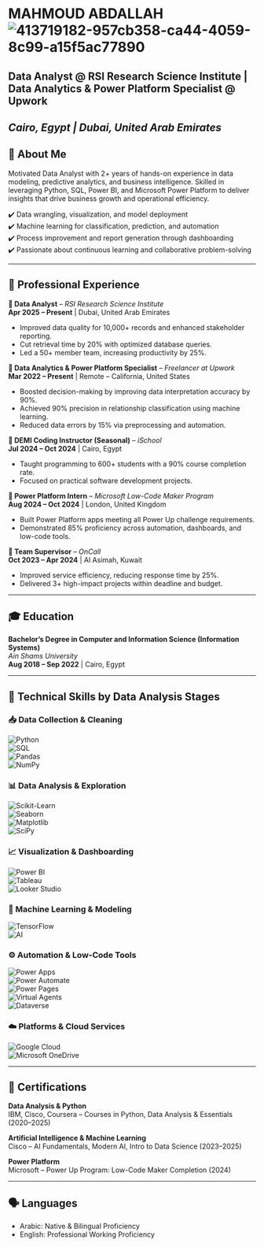 # MAHMOUD ABDALLAH  ![413719182-957cb358-ca44-4059-8c99-a15f5ac77890](https://github.com/user-attachments/assets/eca4abef-1f6b-4020-85e1-0344ca7610c9)

## Data Analyst @ RSI Research Science Institute | Data Analytics & Power Platform Specialist @ Upwork
*Cairo, Egypt  |  Dubai, United Arab Emirates*
---

## 👤 About Me

Motivated Data Analyst with 2+ years of hands-on experience in data modeling, predictive analytics, and business intelligence. Skilled in leveraging Python, SQL, Power BI, and Microsoft Power Platform to deliver insights that drive business growth and operational efficiency.

✔️ Data wrangling, visualization, and model deployment  
✔️ Machine learning for classification, prediction, and automation  
✔️ Process improvement and report generation through dashboarding  
✔️ Passionate about continuous learning and collaborative problem-solving

---

## 💼 Professional Experience

**🔹 Data Analyst** – *RSI Research Science Institute*  
**Apr 2025 – Present** | Dubai, United Arab Emirates  
- Improved data quality for 10,000+ records and enhanced stakeholder reporting.  
- Cut retrieval time by 20% with optimized database queries.  
- Led a 50+ member team, increasing productivity by 25%.

**🔹 Data Analytics & Power Platform Specialist** – *Freelancer at Upwork*  
**Mar 2022 – Present** | Remote – California, United States  
- Boosted decision-making by improving data interpretation accuracy by 90%.  
- Achieved 90% precision in relationship classification using machine learning.  
- Reduced data errors by 15% via preprocessing and automation.

**🔹 DEMI Coding Instructor (Seasonal)** – *iSchool*  
**Jul 2024 – Oct 2024** | Cairo, Egypt  
- Taught programming to 600+ students with a 90% course completion rate.  
- Focused on practical software development projects.

**🔹 Power Platform Intern** – *Microsoft Low-Code Maker Program*  
**Aug 2024 – Oct 2024** | London, United Kingdom  
- Built Power Platform apps meeting all Power Up challenge requirements.  
- Demonstrated 85% proficiency across automation, dashboards, and low-code tools.

**🔹 Team Supervisor** – *OnCall*  
**Oct 2023 – Apr 2024** | Al Asimah, Kuwait  
- Improved service efficiency, reducing response time by 25%.  
- Delivered 3+ high-impact projects within deadline and budget.

---

## 🎓 Education

**Bachelor’s Degree in Computer and Information Science (Information Systems)**  
*Ain Shams University*  
**Aug 2018 – Sep 2022** | Cairo, Egypt

---

## 🔧 Technical Skills by Data Analysis Stages

### 📥 Data Collection & Cleaning
![Python](https://img.shields.io/badge/Python-3776AB?style=for-the-badge&logo=python&logoColor=white)  
![SQL](https://img.shields.io/badge/SQL-CC2927?style=for-the-badge&logo=microsoftsqlserver&logoColor=white)  
![Pandas](https://img.shields.io/badge/Pandas-150458?style=for-the-badge&logo=pandas&logoColor=white)  
![NumPy](https://img.shields.io/badge/NumPy-013243?style=for-the-badge&logo=numpy&logoColor=white)

### 📊 Data Analysis & Exploration
![Scikit-Learn](https://img.shields.io/badge/Scikit--Learn-F7931E?style=for-the-badge&logo=scikit-learn&logoColor=white)  
![Seaborn](https://img.shields.io/badge/Seaborn-008080?style=for-the-badge&logo=python&logoColor=white)  
![Matplotlib](https://img.shields.io/badge/Matplotlib-11557C?style=for-the-badge&logo=python&logoColor=white)  
![SciPy](https://img.shields.io/badge/SciPy-8CAAE6?style=for-the-badge&logo=scipy&logoColor=white)

### 📈 Visualization & Dashboarding
![Power BI](https://img.shields.io/badge/PowerBI-F2C811?style=for-the-badge&logo=powerbi&logoColor=black)  
![Tableau](https://img.shields.io/badge/Tableau-E97627?style=for-the-badge&logo=tableau&logoColor=white)  
![Looker Studio](https://img.shields.io/badge/Looker%20Studio-4285F4?style=for-the-badge&logo=google&logoColor=white)

### 🤖 Machine Learning & Modeling
![TensorFlow](https://img.shields.io/badge/TensorFlow-FF6F00?style=for-the-badge&logo=tensorflow&logoColor=white)  
![AI](https://img.shields.io/badge/AI-00ADD8?style=for-the-badge&logo=OpenAI&logoColor=white)

### ⚙️ Automation & Low-Code Tools
![Power Apps](https://img.shields.io/badge/Power%20Apps-742774?style=for-the-badge&logo=powerapps&logoColor=white)  
![Power Automate](https://img.shields.io/badge/Power%20Automate-0066FF?style=for-the-badge&logo=powerautomate&logoColor=white)  
![Power Pages](https://img.shields.io/badge/Power%20Pages-4CAF50?style=for-the-badge&logo=microsoft&logoColor=white)  
![Virtual Agents](https://img.shields.io/badge/Virtual%20Agents-00A4EF?style=for-the-badge&logo=microsoft&logoColor=white)  
![Dataverse](https://img.shields.io/badge/Dataverse-8E44AD?style=for-the-badge&logo=microsoft&logoColor=white)

### ☁️ Platforms & Cloud Services
![Google Cloud](https://img.shields.io/badge/Google%20Cloud-4285F4?style=for-the-badge&logo=googlecloud&logoColor=white)  
![Microsoft OneDrive](https://img.shields.io/badge/OneDrive-0078D4?style=for-the-badge&logo=microsoftonedrive&logoColor=white)

---

## 📜 Certifications

**Data Analysis & Python**  
IBM, Cisco, Coursera – Courses in Python, Data Analysis & Essentials (2020–2025)

**Artificial Intelligence & Machine Learning**  
Cisco – AI Fundamentals, Modern AI, Intro to Data Science (2023–2025)

**Power Platform**  
Microsoft – Power Up Program: Low-Code Maker Completion (2024)


---

## 🗣️ Languages
- Arabic: Native & Bilingual Proficiency  
- English: Professional Working Proficiency
